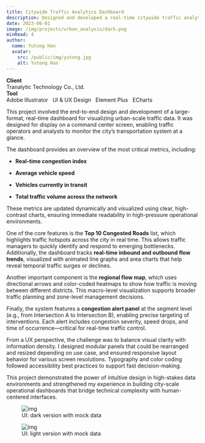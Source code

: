 ```yaml
---
title: Citywide Traffic Analytics Dashboard
description: Designed and developed a real-time citywide traffic analytics dashboard displaying congestion indexes, average speed, and flow trends, with interactive Top 10 road congestion lists and regional flow maps.
date: 2023-06-01
image: /img/projects/urban_analysis/dark.png
minRead: 4
author:
  name: Yutong Han
  avatar:
    src: /public/img/yutong.jpg
    alt: Yutong Han
---
```


<div class="grid grid-cols-2 gap-4 mb-8">
  <div class="bg-blue-50 rounded-lg p-4">
    <strong>Client</strong><br>
    Tranalytic Technology Co., Ltd.
  </div>
  <div class="bg-blue-50 rounded-lg p-4">
    <strong>Tool</strong><br>
    Adobe Illustrator  &nbsp;  UI & UX Design  &nbsp;  Element Plus  &nbsp;  ECharts
  </div>
</div>

This project involved the end-to-end design and development of a large-format, real-time dashboard for visualizing urban-scale traffic data. It was designed for display on a command center screen, enabling traffic operators and analysts to monitor the city’s transportation system at a glance.

The dashboard provides an overview of the most critical metrics, including:

- **Real-time congestion index**

- **Average vehicle speed**

- **Vehicles currently in transit**

- **Total traffic volume across the network**

These metrics are updated dynamically and visualized using clear, high-contrast charts, ensuring immediate readability in high-pressure operational environments.

One of the core features is the **Top 10 Congested Roads** list, which highlights traffic hotspots across the city in real time. This allows traffic managers to quickly identify and respond to emerging bottlenecks. Additionally, the dashboard tracks **real-time inbound and outbound flow trends**, visualized with animated line graphs and area charts that help reveal temporal traffic surges or declines.

Another important component is the **regional flow map**, which uses directional arrows and color-coded heatmaps to show how traffic is moving between different districts. This macro-level visualization supports broader traffic planning and zone-level management decisions.

Finally, the system features a **congestion alert panel** at the segment level (e.g., from Intersection A to Intersection B), enabling precise targeting of interventions. Each alert includes congestion severity, speed drops, and time of occurrence—critical for real-time traffic control.

From a UX perspective, the challenge was to balance visual clarity with information density. I designed modular panels that could be rearranged and resized depending on use case, and ensured responsive layout behavior for various screen resolutions. Typography and color coding followed accessibility best practices to support fast decision-making.

This project demonstrated the power of intuitive design in high-stakes data environments and strengthened my experience in building city-scale operational dashboards that bridge technical complexity with human-centered interfaces.

<figure class="blog-img-container">
  <img src="/img/projects/urban_analysis/dark.png" class="blog-img" alt="img" loading="lazy" />
  <figcaption class="blog-img-caption">UI: dark version with mock data</figcaption>
</figure>

<figure class="blog-img-container">
  <img src="/img/projects/urban_analysis/light.png" class="blog-img" alt="img" loading="lazy" />
  <figcaption class="blog-img-caption">UI: light version with mock data</figcaption>
</figure>
